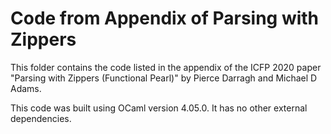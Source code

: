 # Code from Appendix of Parsing with Zippers

This folder contains the code listed in the appendix of the ICFP 2020 paper
"Parsing with Zippers (Functional Pearl)" by Pierce Darragh and Michael D Adams.

This code was built using OCaml version 4.05.0. It has no other external
dependencies.
